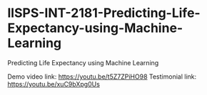 # llSPS-INT-2181-Predicting-Life-Expectancy-using-Machine-Learning
Predicting Life Expectancy using Machine Learning

Demo video link: https://youtu.be/t5Z7ZPiHO98
Testimonial link: https://youtu.be/xuC9bXpg0Us

